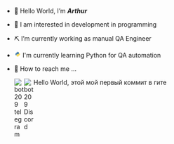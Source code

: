 
- 👋 Hello World, I’m ***Arthur***
- 👀 I am interested in development in programming
- ⛏  I’m currently working as manual QA Engineer
- <code><img height="15" src="https://raw.githubusercontent.com/github/explore/80688e429a7d4ef2fca1e82350fe8e3517d3494d/topics/python/python.png"></code> I'm currently learning Python for QA automation
- 📩 How to reach me ... 

     <a href="https://t.me/bot209">
          <img align="left" alt="bot209 telegram" width="22px" src="https://www.svgrepo.com/show/271142/telegram.svg" />
     </a>
     <a href="https://discordapp.com/users/350327374996570112/">
          <img align="left" alt="bot209 Discord" width="22px" src="https://raw.githubusercontent.com/peterthehan/peterthehan/master/assets/discord.svg" />
     </a>
Hello World, этой мой первый коммит в гите
<!---
bot209/bot209 is a ✨ special ✨ repository because its README.md (this file) appears on your GitHub profile.
You can click the Preview link to take a look at your changes.
--->
